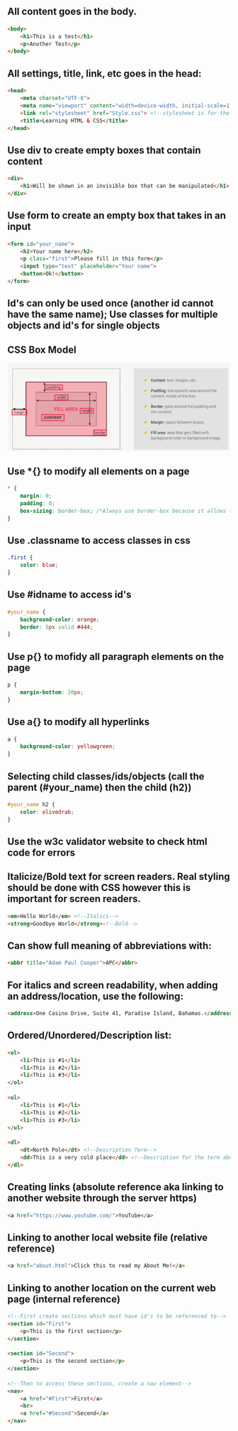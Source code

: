 ## All content goes in the body.

```Html
<body>
    <h1>This is a test</h1>
    <p>Another Test</p>
</body>
```

## All settings, title, link, etc goes in the head:

```Html
<head>
    <meta charset="UTF-8">
    <meta name="viewport" content="width=device-width, initial-scale=1.0">
    <link rel="stylesheet" href="Style.css"> <!--stylesheet is for the css settings created for the web page.-->
    <title>Learning HTML & CSS</title>
</head>
```

## Use div to create empty boxes that contain content

```Html
<div>
    <h1>Will be shown in an invisible box that can be manipulated</h1>
</div>
```

## Use form to create an empty box that takes in an input

```Html
<form id="your_name">
    <h2>Your name here</h2>
    <p class="first">Please fill in this form</p>
    <input type="text" placeholder="Your name">
    <button>Ok!</button>
</form>
```

## Id's can only be used once (another id cannot have the same name); Use classes for multiple objects and id's for single objects

## CSS Box Model

![alt text](CSS_Box_Model.PNG)

## Use \*{} to modify all elements on a page

```CSS
* {
    margin: 0;
    padding: 0;
    box-sizing: border-box; /*Always use border-box because it allows the width to be unaffected by padding*/
}
```

## Use .classname to access classes in css

```CSS
.first {
    color: blue;
}
```

## Use #idname to access id's

```CSS
#your_name {
    background-color: orange;
    border: 5px solid #444;
}
```

## Use p{} to mofidy all paragraph elements on the page

```CSS
p {
    margin-bottom: 20px;
}
```

## Use a{} to modify all hyperlinks

```CSS
a {
    background-color: yellowgreen;
}
```

## Selecting child classes/ids/objects (call the parent (#your_name) then the child (h2))

```CSS
#your_name h2 {
    color: olivedrab;
}
```

## Use the w3c validator website to check html code for errors

## Italicize/Bold text for screen readers. Real styling should be done with CSS however this is important for screen readers.

```Html
<em>Hello World</em> <!--Italics-->
<strong>Goodbye World</strong><!--Bold-->
```

## Can show full meaning of abbreviations with:

```Html
<abbr title="Adam Paul Cooper">APC</abbr>
```

## For italics and screen readability, when adding an address/location, use the following:

```Html
<address>One Casino Drive, Suite 41, Paradise Island, Bahamas.</address>
```

## Ordered/Unordered/Description list:

```Html
<ol>
    <li>This is #1</li>
    <li>This is #2</li>
    <li>This is #3</li>
</ol>

<ul>
    <li>This is #1</li>
    <li>This is #2</li>
    <li>This is #3</li>
</ul>

<dl>
    <dt>North Pole</dt> <!--Description Term-->
    <dd>This is a very cold place</dd> <!--Description for the term above. This text is directly under the description term and indented.-->
</dl>

```

## Creating links (absolute reference aka linking to another website through the server https)

```Html
<a href="https://www.youtube.com/">YouTube</a>
```

## Linking to another local website file (relative reference)

```Html
<a href="about.html">Click this to read my About Me!</a>
```

## Linking to another location on the current web page (internal reference)

```Html
<!--First create sections which must have id's to be referenced to-->
<section id="First">
    <p>This is the first section</p>
</section>

<section id="Second">
    <p>This is the second section</p>
</section>

<!--Then to access these sections, create a nav element-->
<nav>
    <a href="#First">First</a>
    <br>
    <a href="#Second">Second</a>
</nav>
```
